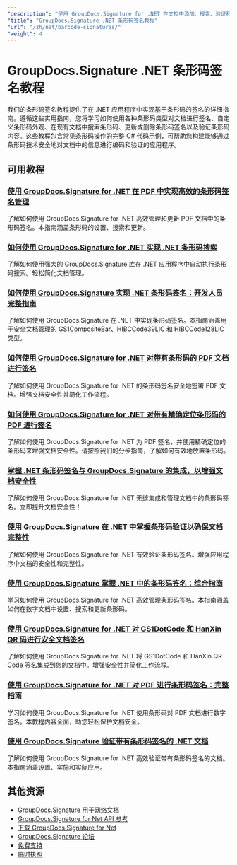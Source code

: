 ```yaml
---
"description": "使用 GroupDocs.Signature for .NET 在文档中添加、搜索、验证和管理条形码签名的分步教程。"
"title": "GroupDocs.Signature .NET 条形码签名教程"
"url": "/zh/net/barcode-signatures/"
"weight": 4
---
```


# GroupDocs.Signature .NET 条形码签名教程

我们的条形码签名教程提供了在 .NET 应用程序中实现基于条形码的签名的详细指南。遵循这些实用指南，您将学习如何使用各种条形码类型对文档进行签名、自定义条形码外观、在现有文档中搜索条形码、更新或删除条形码签名以及验证条形码内容。这些教程包含常见条形码操作的完整 C# 代码示例，可帮助您构建能够通过条形码技术安全地对文档中的信息进行编码和验证的应用程序。

## 可用教程

### [使用 GroupDocs.Signature for .NET 在 PDF 中实现高效的条形码签名管理](./groupdocs-signature-barcode-management-pdf/)
了解如何使用 GroupDocs.Signature for .NET 高效管理和更新 PDF 文档中的条形码签名。本指南涵盖条形码的设置、搜索和更新。

### [如何使用 GroupDocs.Signature for .NET 实现 .NET 条形码搜索](./net-barcode-search-groupdocs-signature-implementation/)
了解如何使用强大的 GroupDocs.Signature 库在 .NET 应用程序中自动执行条形码搜索。轻松简化文档管理。

### [如何使用 GroupDocs.Signature 实现 .NET 条形码签名：开发人员完整指南](./implement-dotnet-barcode-signing-groupdocs-signature/)
了解如何使用 GroupDocs.Signature 在 .NET 中实现条形码签名。本指南涵盖用于安全文档管理的 GS1CompositeBar、HIBCCode39LIC 和 HIBCCode128LIC 类型。

### [如何使用 GroupDocs.Signature for .NET 对带有条形码的 PDF 文档进行签名](./sign-pdf-barcode-groupdocs-signature-dotnet/)
了解如何使用 GroupDocs.Signature for .NET 的条形码签名安全地签署 PDF 文档。增强文档安全性并简化工作流程。

### [如何使用 GroupDocs.Signature for .NET 对带有精确定位条形码的 PDF 进行签名](./sign-pdf-barcode-positioned-groupdocs-signature/)
了解如何使用 GroupDocs.Signature for .NET 为 PDF 签名，并使用精确定位的条形码来增强文档安全性。请按照我们的分步指南，了解如何有效地放置条形码。

### [掌握 .NET 条形码签名与 GroupDocs.Signature 的集成，以增强文档安全性](./net-barcode-signature-groupdocs-signature/)
了解如何使用 GroupDocs.Signature for .NET 无缝集成和管理文档中的条形码签名。立即提升文档安全性！

### [使用 GroupDocs.Signature 在 .NET 中掌握条形码验证以确保文档完整性](./master-barcode-verification-groupdocs-signature-dotnet/)
了解如何使用 GroupDocs.Signature for .NET 有效验证条形码签名。增强应用程序中文档的安全性和完整性。

### [使用 GroupDocs.Signature 掌握 .NET 中的条形码签名：综合指南](./master-barcode-signatures-groupdocs-dotnet/)
学习如何使用 GroupDocs.Signature for .NET 高效管理条形码签名。本指南涵盖如何在数字文档中设置、搜索和更新条形码。

### [使用 GroupDocs.Signature for .NET 对 GS1DotCode 和 HanXin QR 码进行安全文档签名](./sign-documents-gs1dotcode-hanxin-qr-groupdocs-signature-dotnet/)
了解如何使用 GroupDocs.Signature for .NET 将 GS1DotCode 和 HanXin QR Code 签名集成到您的文档中。增强安全性并简化工作流程。

### [使用 GroupDocs.Signature for .NET 对 PDF 进行条形码签名：完整指南](./sign-pdf-barcode-groupdocs-signature-net/)
学习如何使用 GroupDocs.Signature for .NET 使用条形码对 PDF 文档进行数字签名。本教程内容全面，助您轻松保护文档安全。

### [使用 GroupDocs.Signature 验证带有条形码签名的 .NET 文档](./verify-dotnet-documents-barcode-signatures-groupdocs/)
了解如何使用 GroupDocs.Signature for .NET 高效验证带有条形码签名的文档。本指南涵盖设置、实施和实际应用。

## 其他资源

- [GroupDocs.Signature 用于网络文档](https://docs.groupdocs.com/signature/net/)
- [GroupDocs.Signature for Net API 参考](https://reference.groupdocs.com/signature/net/)
- [下载 GroupDocs.Signature for Net](https://releases.groupdocs.com/signature/net/)
- [GroupDocs.Signature 论坛](https://forum.groupdocs.com/c/signature)
- [免费支持](https://forum.groupdocs.com/)
- [临时执照](https://purchase.groupdocs.com/temporary-license/)